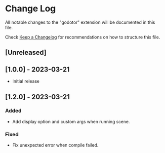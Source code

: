 # Change Log

All notable changes to the "godotor" extension will be documented in this file.

Check [Keep a Changelog](http://keepachangelog.com/) for recommendations on how to structure this file.

## [Unreleased]

## [1.0.0] - 2023-03-21

- Initial release

## [1.2.0] - 2023-03-21

### Added

- Add display option and custom args when running scene.

### Fixed

- Fix unexpected error when compile failed.
